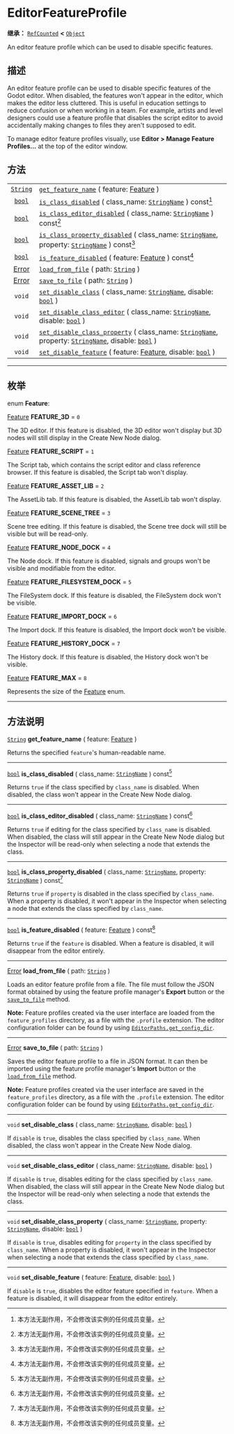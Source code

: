 <!-- ⚠ 请勿编辑本文件 ⚠ -->
<!-- 本文档使用脚本从 WeDot 引擎源码仓库生成。 -->
<!-- 生成脚本：https://github.com/WeDot-Engine/WeDot/tree/4.3/doc/tools/make_md.py； -->
<!-- 原文件：https://github.com/WeDot-Engine/WeDot/tree/4.3/doc/classes/EditorFeatureProfile.xml。 -->

<div id="_class_editorfeatureprofile"></div>

# EditorFeatureProfile

**继承：** [`RefCounted`](class_refcounted.md) **<** [`Object`](class_object.md)

An editor feature profile which can be used to disable specific features.

## 描述

An editor feature profile can be used to disable specific features of the Godot editor. When disabled, the features won't appear in the editor, which makes the editor less cluttered. This is useful in education settings to reduce confusion or when working in a team. For example, artists and level designers could use a feature profile that disables the script editor to avoid accidentally making changes to files they aren't supposed to edit.

To manage editor feature profiles visually, use **Editor > Manage Feature Profiles...** at the top of the editor window.

## 方法

|||
|:-:|:--|
| [`String`](class_string.md)       | [`get_feature_name`](class_editorfeatureprofilemd#class_editorfeatureprofile_method_get_feature_name) ( feature: [Feature](#enum_editorfeatureprofile_feature) )                                                                                               |
| [`bool`](class_bool.md)           | [`is_class_disabled`](class_editorfeatureprofilemd#class_editorfeatureprofile_method_is_class_disabled) ( class_name: [`StringName`](class_stringname.md) ) const[^const]                                                                                      |
| [`bool`](class_bool.md)           | [`is_class_editor_disabled`](class_editorfeatureprofilemd#class_editorfeatureprofile_method_is_class_editor_disabled) ( class_name: [`StringName`](class_stringname.md) ) const[^const]                                                                        |
| [`bool`](class_bool.md)           | [`is_class_property_disabled`](class_editorfeatureprofilemd#class_editorfeatureprofile_method_is_class_property_disabled) ( class_name: [`StringName`](class_stringname.md), property: [`StringName`](class_stringname.md) ) const[^const]                     |
| [`bool`](class_bool.md)           | [`is_feature_disabled`](class_editorfeatureprofilemd#class_editorfeatureprofile_method_is_feature_disabled) ( feature: [Feature](#enum_editorfeatureprofile_feature) ) const[^const]                                                                           |
| [Error](#enum_@globalscope_error) | [`load_from_file`](class_editorfeatureprofilemd#class_editorfeatureprofile_method_load_from_file) ( path: [`String`](class_string.md) )                                                                                                                        |
| [Error](#enum_@globalscope_error) | [`save_to_file`](class_editorfeatureprofilemd#class_editorfeatureprofile_method_save_to_file) ( path: [`String`](class_string.md) )                                                                                                                            |
| `void`                            | [`set_disable_class`](class_editorfeatureprofilemd#class_editorfeatureprofile_method_set_disable_class) ( class_name: [`StringName`](class_stringname.md), disable: [`bool`](class_bool.md) )                                                                  |
| `void`                            | [`set_disable_class_editor`](class_editorfeatureprofilemd#class_editorfeatureprofile_method_set_disable_class_editor) ( class_name: [`StringName`](class_stringname.md), disable: [`bool`](class_bool.md) )                                                    |
| `void`                            | [`set_disable_class_property`](class_editorfeatureprofilemd#class_editorfeatureprofile_method_set_disable_class_property) ( class_name: [`StringName`](class_stringname.md), property: [`StringName`](class_stringname.md), disable: [`bool`](class_bool.md) ) |
| `void`                            | [`set_disable_feature`](class_editorfeatureprofilemd#class_editorfeatureprofile_method_set_disable_feature) ( feature: [Feature](#enum_editorfeatureprofile_feature), disable: [`bool`](class_bool.md) )                                                       |

<!-- rst-class:: classref-section-separator -->

---

## 枚举

<div id="_class_enum_editorfeatureprofile_feature"></div>

enum **Feature**: <div id="enum_editorfeatureprofile_feature"></div>

<div id="_class_editorfeatureprofile_constant_feature_3d"></div>

[Feature](#enum_editorfeatureprofile_feature) **FEATURE_3D** = ``0``

The 3D editor. If this feature is disabled, the 3D editor won't display but 3D nodes will still display in the Create New Node dialog.

<div id="_class_editorfeatureprofile_constant_feature_script"></div>

[Feature](#enum_editorfeatureprofile_feature) **FEATURE_SCRIPT** = ``1``

The Script tab, which contains the script editor and class reference browser. If this feature is disabled, the Script tab won't display.

<div id="_class_editorfeatureprofile_constant_feature_asset_lib"></div>

[Feature](#enum_editorfeatureprofile_feature) **FEATURE_ASSET_LIB** = ``2``

The AssetLib tab. If this feature is disabled, the AssetLib tab won't display.

<div id="_class_editorfeatureprofile_constant_feature_scene_tree"></div>

[Feature](#enum_editorfeatureprofile_feature) **FEATURE_SCENE_TREE** = ``3``

Scene tree editing. If this feature is disabled, the Scene tree dock will still be visible but will be read-only.

<div id="_class_editorfeatureprofile_constant_feature_node_dock"></div>

[Feature](#enum_editorfeatureprofile_feature) **FEATURE_NODE_DOCK** = ``4``

The Node dock. If this feature is disabled, signals and groups won't be visible and modifiable from the editor.

<div id="_class_editorfeatureprofile_constant_feature_filesystem_dock"></div>

[Feature](#enum_editorfeatureprofile_feature) **FEATURE_FILESYSTEM_DOCK** = ``5``

The FileSystem dock. If this feature is disabled, the FileSystem dock won't be visible.

<div id="_class_editorfeatureprofile_constant_feature_import_dock"></div>

[Feature](#enum_editorfeatureprofile_feature) **FEATURE_IMPORT_DOCK** = ``6``

The Import dock. If this feature is disabled, the Import dock won't be visible.

<div id="_class_editorfeatureprofile_constant_feature_history_dock"></div>

[Feature](#enum_editorfeatureprofile_feature) **FEATURE_HISTORY_DOCK** = ``7``

The History dock. If this feature is disabled, the History dock won't be visible.

<div id="_class_editorfeatureprofile_constant_feature_max"></div>

[Feature](#enum_editorfeatureprofile_feature) **FEATURE_MAX** = ``8``

Represents the size of the [Feature](#enum_editorfeatureprofile_feature) enum.

<!-- rst-class:: classref-section-separator -->

---

## 方法说明

<div id="_class_editorfeatureprofile_method_get_feature_name"></div>

[`String`](class_string.md) **get_feature_name** ( feature: [Feature](#enum_editorfeatureprofile_feature) )<div id="class_editorfeatureprofile_method_get_feature_name"></div>

Returns the specified `feature`'s human-readable name.

<!-- rst-class:: classref-item-separator -->

---

<div id="_class_editorfeatureprofile_method_is_class_disabled"></div>

[`bool`](class_bool.md) **is_class_disabled** ( class_name: [`StringName`](class_stringname.md) ) const[^const]<div id="class_editorfeatureprofile_method_is_class_disabled"></div>

Returns `true` if the class specified by `class_name` is disabled. When disabled, the class won't appear in the Create New Node dialog.

<!-- rst-class:: classref-item-separator -->

---

<div id="_class_editorfeatureprofile_method_is_class_editor_disabled"></div>

[`bool`](class_bool.md) **is_class_editor_disabled** ( class_name: [`StringName`](class_stringname.md) ) const[^const]<div id="class_editorfeatureprofile_method_is_class_editor_disabled"></div>

Returns `true` if editing for the class specified by `class_name` is disabled. When disabled, the class will still appear in the Create New Node dialog but the Inspector will be read-only when selecting a node that extends the class.

<!-- rst-class:: classref-item-separator -->

---

<div id="_class_editorfeatureprofile_method_is_class_property_disabled"></div>

[`bool`](class_bool.md) **is_class_property_disabled** ( class_name: [`StringName`](class_stringname.md), property: [`StringName`](class_stringname.md) ) const[^const]<div id="class_editorfeatureprofile_method_is_class_property_disabled"></div>

Returns `true` if `property` is disabled in the class specified by `class_name`. When a property is disabled, it won't appear in the Inspector when selecting a node that extends the class specified by `class_name`.

<!-- rst-class:: classref-item-separator -->

---

<div id="_class_editorfeatureprofile_method_is_feature_disabled"></div>

[`bool`](class_bool.md) **is_feature_disabled** ( feature: [Feature](#enum_editorfeatureprofile_feature) ) const[^const]<div id="class_editorfeatureprofile_method_is_feature_disabled"></div>

Returns `true` if the `feature` is disabled. When a feature is disabled, it will disappear from the editor entirely.

<!-- rst-class:: classref-item-separator -->

---

<div id="_class_editorfeatureprofile_method_load_from_file"></div>

[Error](#enum_@globalscope_error) **load_from_file** ( path: [`String`](class_string.md) )<div id="class_editorfeatureprofile_method_load_from_file"></div>

Loads an editor feature profile from a file. The file must follow the JSON format obtained by using the feature profile manager's **Export** button or the [`save_to_file`](#class_editorfeatureprofile_method_save_to_file) method.

 **Note:** Feature profiles created via the user interface are loaded from the `feature_profiles` directory, as a file with the `.profile` extension. The editor configuration folder can be found by using [`EditorPaths.get_config_dir`](#class_editorpaths_method_get_config_dir).

<!-- rst-class:: classref-item-separator -->

---

<div id="_class_editorfeatureprofile_method_save_to_file"></div>

[Error](#enum_@globalscope_error) **save_to_file** ( path: [`String`](class_string.md) )<div id="class_editorfeatureprofile_method_save_to_file"></div>

Saves the editor feature profile to a file in JSON format. It can then be imported using the feature profile manager's **Import** button or the [`load_from_file`](#class_editorfeatureprofile_method_load_from_file) method.

 **Note:** Feature profiles created via the user interface are saved in the `feature_profiles` directory, as a file with the `.profile` extension. The editor configuration folder can be found by using [`EditorPaths.get_config_dir`](#class_editorpaths_method_get_config_dir).

<!-- rst-class:: classref-item-separator -->

---

<div id="_class_editorfeatureprofile_method_set_disable_class"></div>

`void` **set_disable_class** ( class_name: [`StringName`](class_stringname.md), disable: [`bool`](class_bool.md) )<div id="class_editorfeatureprofile_method_set_disable_class"></div>

If `disable` is `true`, disables the class specified by `class_name`. When disabled, the class won't appear in the Create New Node dialog.

<!-- rst-class:: classref-item-separator -->

---

<div id="_class_editorfeatureprofile_method_set_disable_class_editor"></div>

`void` **set_disable_class_editor** ( class_name: [`StringName`](class_stringname.md), disable: [`bool`](class_bool.md) )<div id="class_editorfeatureprofile_method_set_disable_class_editor"></div>

If `disable` is `true`, disables editing for the class specified by `class_name`. When disabled, the class will still appear in the Create New Node dialog but the Inspector will be read-only when selecting a node that extends the class.

<!-- rst-class:: classref-item-separator -->

---

<div id="_class_editorfeatureprofile_method_set_disable_class_property"></div>

`void` **set_disable_class_property** ( class_name: [`StringName`](class_stringname.md), property: [`StringName`](class_stringname.md), disable: [`bool`](class_bool.md) )<div id="class_editorfeatureprofile_method_set_disable_class_property"></div>

If `disable` is `true`, disables editing for `property` in the class specified by `class_name`. When a property is disabled, it won't appear in the Inspector when selecting a node that extends the class specified by `class_name`.

<!-- rst-class:: classref-item-separator -->

---

<div id="_class_editorfeatureprofile_method_set_disable_feature"></div>

`void` **set_disable_feature** ( feature: [Feature](#enum_editorfeatureprofile_feature), disable: [`bool`](class_bool.md) )<div id="class_editorfeatureprofile_method_set_disable_feature"></div>

If `disable` is `true`, disables the editor feature specified in `feature`. When a feature is disabled, it will disappear from the editor entirely.

[^virtual]: 本方法通常需要用户覆盖才能生效。
[^const]: 本方法无副作用，不会修改该实例的任何成员变量。
[^vararg]: 本方法除了能接受在此处描述的参数外，还能够继续接受任意数量的参数。
[^constructor]: 本方法用于构造某个类型。
[^static]: 调用本方法无需实例，可直接使用类名进行调用。
[^operator]: 本方法描述的是使用本类型作为左操作数的有效运算符。
[^bitfield]: 这个值是由下列位标志构成位掩码的整数。
[^void]: 无返回值。
